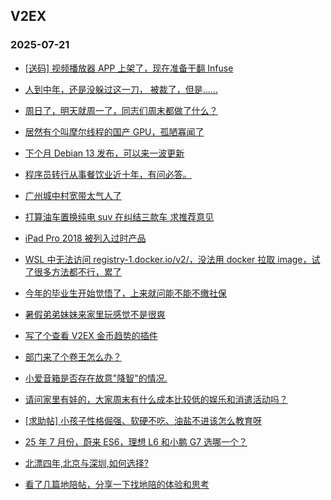 ## V2EX 
### 2025-07-21

+ [[送码] 视频播放器 APP 上架了，现在准备干翻 Infuse](https://www.v2ex.com/t/1146394)

+ [人到中年，还是没躲过这一刀， 被裁了，但是......](https://www.v2ex.com/t/1146397)

+ [周日了，明天就周一了，同志们周末都做了什么？](https://www.v2ex.com/t/1146401)

+ [居然有个叫摩尔线程的国产 GPU，孤陋寡闻了](https://www.v2ex.com/t/1146404)

+ [下个月 Debian 13 发布，可以来一波更新](https://www.v2ex.com/t/1146388)

+ [程序员转行从事餐饮业近十年，有问必答。](https://www.v2ex.com/t/1146449)

+ [广州城中村宽带太气人了](https://www.v2ex.com/t/1146429)

+ [打算油车置换纯电 suv 在纠结三款车 求推荐意见](https://www.v2ex.com/t/1146391)

+ [iPad Pro 2018 被列入过时产品](https://www.v2ex.com/t/1146439)

+ [WSL 中无法访问 registry-1.docker.io/v2/，没法用 docker 拉取 image，试了很多方法都不行，累了](https://www.v2ex.com/t/1146433)

+ [今年的毕业生开始觉悟了，上来就问能不能不缴社保](https://www.v2ex.com/t/1146498)

+ [暑假弟弟妹妹来家里玩感觉不是很爽](https://www.v2ex.com/t/1146478)

+ [写了个查看 V2EX 金币趋势的插件](https://www.v2ex.com/t/1146494)

+ [部门来了个卷王怎么办？](https://www.v2ex.com/t/1146518)

+ [小爱音箱是否存在故意&#34;降智&#34;的情况.](https://www.v2ex.com/t/1146472)

+ [请问家里有娃的，大家周末有什么成本比较低的娱乐和消遣活动吗？](https://www.v2ex.com/t/1146425)

+ [[求助帖] 小孩子性格倔强、软硬不吃、油盐不进该怎么教育呀](https://www.v2ex.com/t/1146548)

+ [25 年 7 月份，蔚来 ES6，理想 L6 和小鹏 G7 选哪一个？](https://www.v2ex.com/t/1146524)

+ [北漂四年,北京与深圳,如何选择?](https://www.v2ex.com/t/1146520)

+ [看了几篇地陪帖，分享一下找地陪的体验和思考](https://www.v2ex.com/t/1146579)

